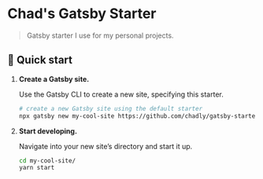 # Chad's Gatsby Starter

> Gatsby starter I use for my personal projects.

## 🚀 Quick start

1.  **Create a Gatsby site.**

    Use the Gatsby CLI to create a new site, specifying this starter.

    ```sh
    # create a new Gatsby site using the default starter
    npx gatsby new my-cool-site https://github.com/chadly/gatsby-starter
    ```

1.  **Start developing.**

    Navigate into your new site’s directory and start it up.

    ```sh
    cd my-cool-site/
    yarn start
    ```
